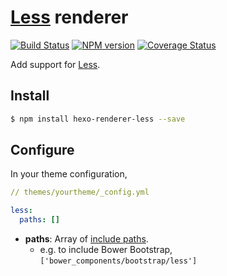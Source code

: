 # [Less] renderer

[![Build Status](https://travis-ci.com/hexojs/hexo-renderer-less.svg?branch=master)](https://travis-ci.com/hexojs/hexo-renderer-less)
[![NPM version](https://badge.fury.io/js/hexo-renderer-less.svg)](https://www.npmjs.com/package/hexo-renderer-less)
[![Coverage Status](https://coveralls.io/repos/github/hexojs/hexo-renderer-less/badge.svg?branch=master)](https://coveralls.io/github/hexojs/hexo-renderer-less?branch=master)

Add support for [Less].

## Install

``` bash
$ npm install hexo-renderer-less --save
```

## Configure

In your theme configuration,

```yaml
// themes/yourtheme/_config.yml

less:
  paths: []
```

- **paths**: Array of [include paths](http://lesscss.org/usage/#less-options-include-paths).
  * e.g. to include Bower Bootstrap, `['bower_components/bootstrap/less']`

[Less]: http://lesscss.org/
